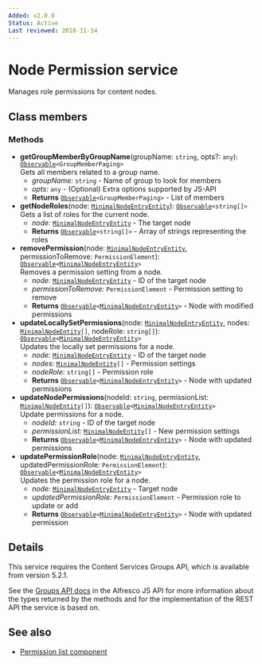 ```yaml
---
Added: v2.0.0
Status: Active
Last reviewed: 2018-11-14
---
```


# Node Permission service

Manages role permissions for content nodes.

## Class members

### Methods

-   **getGroupMemberByGroupName**(groupName: `string`, opts?: `any`): [`Observable`](http://reactivex.io/documentation/observable.html)`<GroupMemberPaging>`<br/>
    Gets all members related to a group name.
    -   _groupName:_ `string`  - Name of group to look for members
    -   _opts:_ `any`  - (Optional) Extra options supported by JS-API
    -   **Returns** [`Observable`](http://reactivex.io/documentation/observable.html)`<GroupMemberPaging>` - List of members
-   **getNodeRoles**(node: [`MinimalNodeEntryEntity`](../content-services/document-library.model.md)): [`Observable`](http://reactivex.io/documentation/observable.html)`<string[]>`<br/>
    Gets a list of roles for the current node.
    -   _node:_ [`MinimalNodeEntryEntity`](../content-services/document-library.model.md)  - The target node
    -   **Returns** [`Observable`](http://reactivex.io/documentation/observable.html)`<string[]>` - Array of strings representing the roles
-   **removePermission**(node: [`MinimalNodeEntryEntity`](../content-services/document-library.model.md), permissionToRemove: `PermissionElement`): [`Observable`](http://reactivex.io/documentation/observable.html)`<`[`MinimalNodeEntryEntity`](../content-services/document-library.model.md)`>`<br/>
    Removes a permission setting from a node.
    -   _node:_ [`MinimalNodeEntryEntity`](../content-services/document-library.model.md)  - ID of the target node
    -   _permissionToRemove:_ `PermissionElement`  - Permission setting to remove
    -   **Returns** [`Observable`](http://reactivex.io/documentation/observable.html)`<`[`MinimalNodeEntryEntity`](../content-services/document-library.model.md)`>` - Node with modified permissions
-   **updateLocallySetPermissions**(node: [`MinimalNodeEntryEntity`](../content-services/document-library.model.md), nodes: [`MinimalNodeEntity`](../content-services/document-library.model.md)`[]`, nodeRole: `string[]`): [`Observable`](http://reactivex.io/documentation/observable.html)`<`[`MinimalNodeEntryEntity`](../content-services/document-library.model.md)`>`<br/>
    Updates the locally set permissions for a node.
    -   _node:_ [`MinimalNodeEntryEntity`](../content-services/document-library.model.md)  - ID of the target node
    -   _nodes:_ [`MinimalNodeEntity`](../content-services/document-library.model.md)`[]`  - Permission settings
    -   _nodeRole:_ `string[]`  - Permission role
    -   **Returns** [`Observable`](http://reactivex.io/documentation/observable.html)`<`[`MinimalNodeEntryEntity`](../content-services/document-library.model.md)`>` - Node with updated permissions
-   **updateNodePermissions**(nodeId: `string`, permissionList: [`MinimalNodeEntity`](../content-services/document-library.model.md)`[]`): [`Observable`](http://reactivex.io/documentation/observable.html)`<`[`MinimalNodeEntryEntity`](../content-services/document-library.model.md)`>`<br/>
    Update permissions for a node.
    -   _nodeId:_ `string`  - ID of the target node
    -   _permissionList:_ [`MinimalNodeEntity`](../content-services/document-library.model.md)`[]`  - New permission settings
    -   **Returns** [`Observable`](http://reactivex.io/documentation/observable.html)`<`[`MinimalNodeEntryEntity`](../content-services/document-library.model.md)`>` - Node with updated permissions
-   **updatePermissionRole**(node: [`MinimalNodeEntryEntity`](../content-services/document-library.model.md), updatedPermissionRole: `PermissionElement`): [`Observable`](http://reactivex.io/documentation/observable.html)`<`[`MinimalNodeEntryEntity`](../content-services/document-library.model.md)`>`<br/>
    Updates the permission role for a node.
    -   _node:_ [`MinimalNodeEntryEntity`](../content-services/document-library.model.md)  - Target node
    -   _updatedPermissionRole:_ `PermissionElement`  - Permission role to update or add
    -   **Returns** [`Observable`](http://reactivex.io/documentation/observable.html)`<`[`MinimalNodeEntryEntity`](../content-services/document-library.model.md)`>` - Node with updated permission

## Details

This service requires the Content Services Groups API, which is available from version 5.2.1.

See the
[Groups API docs](https://github.com/Alfresco/alfresco-js-api/blob/master/src/alfresco-core-rest-api/docs/GroupssApi.md)
in the Alfresco JS API for more information about the types returned by
the methods and for the implementation of the REST API the service is
based on.

## See also

-   [Permission list component](permission-list.component.md)
